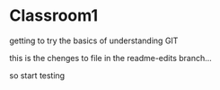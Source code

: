 # Classroom1
getting to try the basics of understanding GIT


this is the chenges to file in the readme-edits branch...

so start testing
